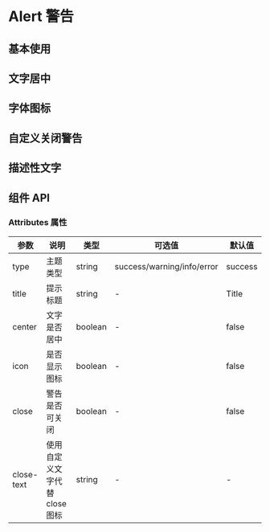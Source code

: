 # Alert 警告

## 基本使用

<preview path="../demos/alert/alert-1.vue" title="基本使用" description="使用不同类型的Alert进行提示。"></preview>

## 文字居中

<preview path="../demos/alert/alert-2.vue" title="文字居中" description="使用`center`居中文字。"></preview>

## 字体图标

<preview path="../demos/alert/alert-3.vue" title="字体图标" description="使用`icon`展示图标。"></preview>

## 自定义关闭警告

<preview path="../demos/alert/alert-4.vue" title="关闭警告" description="使用`close`表示可关闭警告，`close-text`使用文字替换关闭图标。"></preview>

## 描述性文字

<preview path="../demos/alert/alert-5.vue" title="描述性文字" description="使用`description`对警告添加辅助描述信息。"></preview>

## 组件 API

### Attributes 属性

| 参数     | 说明 | 类型    | 可选值                     | 默认值        |
|--------|--| ------- | -------------------------- | ------------- |
| type   | 主题类型 | string  | success/warning/info/error | success       |
| title  | 提示标题 | string  | -                          | Title |
| center | 文字是否居中 | boolean | -                          | false         |
| icon   | 是否显示图标 | boolean | -                          | false         |
| close  | 警告是否可关闭 | boolean | -                          | false         |
| close-text  | 使用自定义文字代替close图标 | string | -                          | -         |

